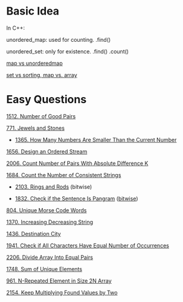 # __Basic Idea__
In C++: 

unordered_map: used for counting.   .find()

unordered_set: only for existence.   .find() .count()

[map vs unorderedmap](https://www.geeksforgeeks.org/map-vs-unordered_map-c/)

[set vs sorting, map vs. array](https://leetcode.com/problems/keep-multiplying-found-values-by-two/discuss/1730223/Easy-C%2B%2B-or-Hash-or-3-Lines-or-O(N))

# __Easy Questions__ 

[1512. Number of Good Pairs](https://leetcode.com/problems/number-of-good-pairs/)

[771. Jewels and Stones](https://leetcode.com/problems/jewels-and-stones/)

- [1365. How Many Numbers Are Smaller Than the Current Number](https://leetcode.com/problems/how-many-numbers-are-smaller-than-the-current-number/)

[1656. Design an Ordered Stream](https://leetcode.com/problems/design-an-ordered-stream/submissions/)

[2006. Count Number of Pairs With Absolute Difference K](https://leetcode.com/problems/count-number-of-pairs-with-absolute-difference-k/)

[1684. Count the Number of Consistent Strings](https://leetcode.com/problems/count-the-number-of-consistent-strings/)

- [2103. Rings and Rods](https://leetcode.com/problems/rings-and-rods/)  (bitwise)

- [1832. Check if the Sentence Is Pangram](https://leetcode.com/problems/check-if-the-sentence-is-pangram/) ([bitwise](https://leetcode.com/problems/check-if-the-sentence-is-pangram/))

[804. Unique Morse Code Words](https://leetcode.com/problems/unique-morse-code-words/)

[1370. Increasing Decreasing String](https://leetcode.com/problems/increasing-decreasing-string/)

[1436. Destination City](https://leetcode.com/problems/destination-city/)

[1941. Check if All Characters Have Equal Number of Occurrences](https://leetcode.com/problems/check-if-all-characters-have-equal-number-of-occurrences/)

[2206. Divide Array Into Equal Pairs](https://leetcode.com/problems/divide-array-into-equal-pairs/)

[1748. Sum of Unique Elements](https://leetcode.com/problems/sum-of-unique-elements/)

[961. N-Repeated Element in Size 2N Array ](https://leetcode.com/problems/n-repeated-element-in-size-2n-array/)

[2154. Keep Multiplying Found Values by Two](https://leetcode.com/problems/keep-multiplying-found-values-by-two/)
